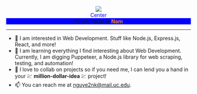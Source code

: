 <center><img src="https://i.ibb.co/GTKxV22/cover-image.png" /></center>

<div style="color: blue;" align="center">Center</div>

<center style="background: blue; text-align: center;"> Hi, my name is <span style="color: rgb(242,134,48); font-weight: bold">Nam</span> </center> 


---

- 👀 I am interested in Web Development. Stuff like Node.js, Express.js, React, and more!
- 🌱 I am learning everything I find interesting about Web Development. Currently, I am digging Puppeteer, a Node.js library for web scraping, testing, and automation!
- 💞️ I love to collab on projects so if you need me, I can lend you a hand in your 💹 **million-dollar-idea** 💹 project!
- 📫 You can reach me at nguye2nk@mail.uc.edu.
